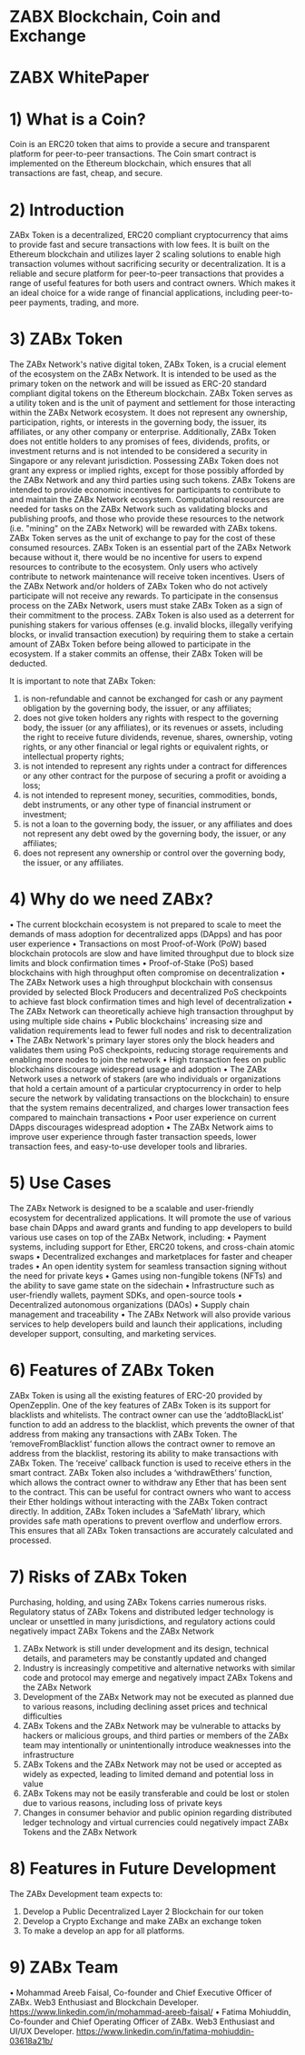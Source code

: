 # ZABX Blockchain, Coin and Exchange

# ZABX WhitePaper
# 1) What is a Coin?
Coin is an ERC20 token that aims to provide a secure and transparent platform for peer-to-peer transactions. The Coin smart contract is implemented on the Ethereum blockchain, which ensures that all transactions are fast, cheap, and secure.
# 2)	Introduction
ZABx Token is a decentralized, ERC20 compliant cryptocurrency that aims to provide fast and secure transactions with low fees. It is built on the Ethereum blockchain and utilizes layer 2 scaling solutions to enable high transaction volumes without sacrificing security or decentralization. It is a reliable and secure platform for peer-to-peer transactions that provides a range of useful features for both users and contract owners. Which makes it an ideal choice for a wide range of financial applications, including peer-to-peer payments, trading, and more.
# 3)	ZABx Token
The ZABx Network's native digital token, ZABx Token, is a crucial element of the ecosystem on the ZABx Network. It is intended to be used as the primary token on the network and will be issued as ERC-20 standard compliant digital tokens on the Ethereum blockchain.
ZABx Token serves as a utility token and is the unit of payment and settlement for those interacting within the ZABx Network ecosystem. It does not represent any ownership, participation, rights, or interests in the governing body, the issuer, its affiliates, or any other company or enterprise. Additionally, ZABx Token does not entitle holders to any promises of fees, dividends, profits, or investment returns and is not intended to be considered a security in Singapore or any relevant jurisdiction. Possessing ZABx Token does not grant any express or implied rights, except for those possibly afforded by the ZABx Network and any third parties using such tokens.
ZABx Tokens are intended to provide economic incentives for participants to contribute to and maintain the ZABx Network ecosystem. Computational resources are needed for tasks on the ZABx Network such as validating blocks and publishing proofs, and those who provide these resources to the network (i.e. "mining" on the ZABx Network) will be rewarded with ZABx tokens. ZABx Token serves as the unit of exchange to pay for the cost of these consumed resources. ZABx Token is an essential part of the ZABx Network because without it, there would be no incentive for users to expend resources to contribute to the ecosystem. Only users who actively contribute to network maintenance will receive token incentives. Users of the ZABx Network and/or holders of ZABx Token who do not actively participate will not receive any rewards.
To participate in the consensus process on the ZABx Network, users must stake ZABx Token as a sign of their commitment to the process. ZABx Token is also used as a deterrent for punishing stakers for various offenses (e.g. invalid blocks, illegally verifying blocks, or invalid transaction execution) by requiring them to stake a certain amount of ZABx Token before being allowed to participate in the ecosystem. If a staker commits an offense, their ZABx Token will be deducted.

It is important to note that ZABx Token:
1)	is non-refundable and cannot be exchanged for cash or any payment obligation by the governing body, the issuer, or any affiliates;
2)	does not give token holders any rights with respect to the governing body, the issuer (or any affiliates), or its revenues or assets, including the right to receive future dividends, revenue, shares, ownership, voting rights, or any other financial or legal rights or equivalent rights, or intellectual property rights;
3)	is not intended to represent any rights under a contract for differences or any other contract for the purpose of securing a profit or avoiding a loss;
4)	is not intended to represent money, securities, commodities, bonds, debt instruments, or any other type of financial instrument or investment;
5)	is not a loan to the governing body, the issuer, or any affiliates and does not represent any debt owed by the governing body, the issuer, or any affiliates;
6)	does not represent any ownership or control over the governing body, the issuer, or any affiliates.

# 4)	Why do we need ZABx?
•	The current blockchain ecosystem is not prepared to scale to meet the demands of mass adoption for decentralized apps (DApps) and has poor user experience
•	Transactions on most Proof-of-Work (PoW) based blockchain protocols are slow and have limited throughput due to block size limits and block confirmation times
•	Proof-of-Stake (PoS) based blockchains with high throughput often compromise on decentralization
•	The ZABx Network uses a high throughput blockchain with consensus provided by selected Block Producers and decentralized PoS checkpoints to achieve fast block confirmation times and high level of decentralization
•	The ZABx Network can theoretically achieve high transaction throughput by using multiple side chains
•	Public blockchains' increasing size and validation requirements lead to fewer full nodes and risk to decentralization
•	The ZABx Network's primary layer stores only the block headers and validates them using PoS checkpoints, reducing storage requirements and enabling more nodes to join the network
•	High transaction fees on public blockchains discourage widespread usage and adoption
•	The ZABx Network uses a network of stakers (are who individuals or organizations that hold a certain amount of a particular cryptocurrency in order to help secure the network by validating transactions on the blockchain) to ensure that the system remains decentralized, and charges lower transaction fees compared to mainchain transactions
•	Poor user experience on current DApps discourages widespread adoption
•	The ZABx Network aims to improve user experience through faster transaction speeds, lower transaction fees, and easy-to-use developer tools and libraries.

# 5)	Use Cases
The ZABx Network is designed to be a scalable and user-friendly ecosystem for decentralized applications. It will promote the use of various base chain DApps and award grants and funding to app developers to build various use cases on top of the ZABx Network, including:
•	Payment systems, including support for Ether, ERC20 tokens, and cross-chain atomic swaps
•	Decentralized exchanges and marketplaces for faster and cheaper trades
•	An open identity system for seamless transaction signing without the need for private keys
•	Games using non-fungible tokens (NFTs) and the ability to save game state on the sidechain
•	Infrastructure such as user-friendly wallets, payment SDKs, and open-source tools
•	Decentralized autonomous organizations (DAOs)
•	Supply chain management and traceability
•	The ZABx Network will also provide various services to help developers build and launch their applications, including developer support, consulting, and marketing services.

# 6)	Features of ZABx Token
ZABx Token is using all the existing features of ERC-20 provided by OpenZepplin. One of the key features of ZABx Token is its support for blacklists and whitelists. The contract owner can use the ‘addtoBlackList’ function to add an address to the blacklist, which prevents the owner of that address from making any transactions with ZABx Token. The ‘removeFromBlacklist’ function allows the contract owner to remove an address from the blacklist, restoring its ability to make transactions with ZABx Token. The ‘receive’ callback function is used to receive ethers in the smart contract. ZABx Token also includes a ‘withdrawEthers’ function, which allows the contract owner to withdraw any Ether that has been sent to the contract. This can be useful for contract owners who want to access their Ether holdings without interacting with the ZABx Token contract directly. In addition, ZABx Token includes a ‘SafeMath’ library, which provides safe math operations to prevent overflow and underflow errors. This ensures that all ZABx Token transactions are accurately calculated and processed.

# 7)	Risks of ZABx Token
Purchasing, holding, and using ZABx Tokens carries numerous risks. Regulatory status of ZABx Tokens and distributed ledger technology is unclear or unsettled in many jurisdictions, and regulatory actions could negatively impact ZABx Tokens and the ZABx Network
1.	ZABx Network is still under development and its design, technical details, and parameters may be constantly updated and changed
2.	Industry is increasingly competitive and alternative networks with similar code and protocol may emerge and negatively impact ZABx Tokens and the ZABx Network
3.	Development of the ZABx Network may not be executed as planned due to various reasons, including declining asset prices and technical difficulties
4.	ZABx Tokens and the ZABx Network may be vulnerable to attacks by hackers or malicious groups, and third parties or members of the ZABx team may intentionally or unintentionally introduce weaknesses into the infrastructure
5.	ZABx Tokens and the ZABx Network may not be used or accepted as widely as expected, leading to limited demand and potential loss in value
6.	ZABx Tokens may not be easily transferable and could be lost or stolen due to various reasons, including loss of private keys
7.	Changes in consumer behavior and public opinion regarding distributed ledger technology and virtual currencies could negatively impact ZABx Tokens and the ZABx Network

# 8)	Features in Future Development
The ZABx Development team expects to: 
1.	Develop a Public Decentralized Layer 2 Blockchain for our token
2.	Develop a Crypto Exchange and make ZABx an exchange token
3.	To make a develop an app for all platforms.

# 9)	ZABx Team
•	Mohammad Areeb Faisal, Co-founder and Chief Executive Officer of ZABx. Web3 Enthusiast and Blockchain Developer.
https://www.linkedin.com/in/mohammad-areeb-faisal/
•	Fatima Mohiuddin, Co-founder and Chief Operating Officer of ZABx. Web3 Enthusiast and UI/UX Developer.
https://www.linkedin.com/in/fatima-mohiuddin-03618a21b/

